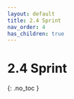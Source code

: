 ```yaml
---
layout: default
title: 2.4 Sprint
nav_order: 4
has_children: true
---
```


# 2.4 Sprint

{: .no_toc }